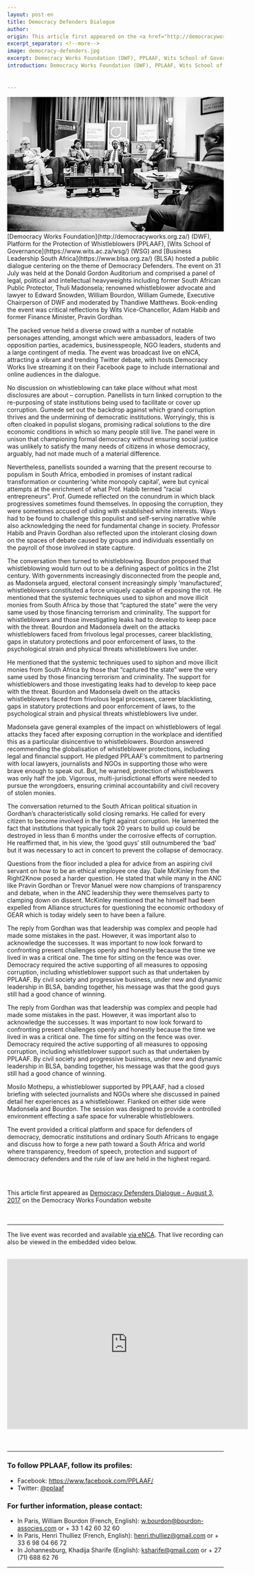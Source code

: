 ```yaml
---
layout: post-en
title: Democracy Defenders Dialogue
author: 
origin: This article first appeared on the <a href="http://democracyworks.org.za/democracy-defenders-dialogue/" target="_blank">Democracy Works Foundation website</a>
excerpt_separator: <!--more-->
image: democracy-defenders.jpg
excerpt: Democracy Works Foundation (DWF), PPLAAF, Wits School of Governance (WSG) and Business Leadership South Africa (BLSA) hosted a public dialogue centering on the theme of Democracy Defenders
introduction: Democracy Works Foundation (DWF), PPLAAF, Wits School of Governance (WSG) and Business Leadership South Africa (BLSA) hosted a public dialogue centering on the theme of Democracy Defenders


---
```

<img class="img-responsive img-post center-block" src="/assets/img/posts/democracy-defenders.jpg" title="©Oscar-Gutierrez - oscargutierrez.com">

<br>
[Democracy Works Foundation](http://democracyworks.org.za/) (DWF), Platform for the Protection of Whistleblowers (PPLAAF), [Wits School of Governance](https://www.wits.ac.za/wsg/) (WSG) and [Business Leadership South Africa](https://www.blsa.org.za/) (BLSA) hosted a public dialogue centering on the theme of Democracy Defenders. The event on 31 July was held at the Donald Gordon Auditorium and comprised a panel of legal, political and intellectual heavyweights including former South African Public Protector, Thuli Madonsela; renowned whistleblower advocate and lawyer to Edward Snowden, William Bourdon, William Gumede, Executive Chairperson of DWF and moderated by Thandiwe Matthews. Book-ending the event was critical reflections by Wits Vice-Chancellor, Adam Habib and former Finance Minister, Pravin Gordhan.

The packed venue held a diverse crowd with a number of notable personages attending, amongst which were ambassadors, leaders of two opposition parties, academics, businesspeople, NGO leaders, students and a large contingent of media. The event was broadcast live on eNCA, attracting a vibrant and trending Twitter debate, with hosts Democracy Works live streaming it on their Facebook page to include international and online audiences in the dialogue.

No discussion on whistleblowing can take place without what most disclosures are about – corruption. Panellists in turn linked corruption to the re-purposing of state institutions being used to facilitate or cover up corruption. Gumede set out the backdrop against which grand corruption thrives and the undermining of democratic institutions. Worryingly, this is often cloaked in populist slogans, promising radical solutions to the dire economic conditions in which so many people still live. The panel were in unison that championing formal democracy without ensuring social justice was unlikely to satisfy the many needs of citizens in whose democracy, arguably, had not made much of a material difference.

Nevertheless, panellists sounded a warning that the present recourse to populism in South Africa, embodied in promises of instant radical transformation or countering ‘white monopoly capital’, were but cynical attempts at the enrichment of what Prof. Habib termed “racial entrepreneurs”. Prof. Gumede reflected on the conundrum in which black progressives sometimes found themselves. In opposing the corruption, they were sometimes accused of siding with established white interests. Ways had to be found to challenge this populist and self-serving narrative while also acknowledging the need for fundamental change in society. Professor Habib and Pravin Gordhan also reflected upon the intolerant closing down on the spaces of debate caused by groups and individuals essentially on the payroll of those involved in state capture.

The conversation then turned to whistleblowing. Bourdon proposed that whistleblowing would turn out to be a defining aspect of politics in the 21st century. With governments increasingly disconnected from the people and, as Madonsela argued, electoral consent increasingly simply ‘manufactured’, whistleblowers constituted a force uniquely capable of exposing the rot. He mentioned that the systemic techniques used to siphon and move illicit monies from South Africa by those that “captured the state” were the very same used by those financing terrorism and criminality. The support for whistleblowers and those investigating leaks had to develop to keep pace with the threat. Bourdon and Madonsela dwelt on the attacks whistleblowers faced from frivolous legal processes, career blacklisting, gaps in statutory protections and poor enforcement of laws, to the psychological strain and physical threats whistleblowers live under.

He mentioned that the systemic techniques used to siphon and move illicit monies from South Africa by those that “captured the state” were the very same used by those financing terrorism and criminality. The support for whistleblowers and those investigating leaks had to develop to keep pace with the threat. Bourdon and Madonsela dwelt on the attacks whistleblowers faced from frivolous legal processes, career blacklisting, gaps in statutory protections and poor enforcement of laws, to the psychological strain and physical threats whistleblowers live under.

Madonsela gave general examples of the impact on whistleblowers of legal attacks they faced after exposing corruption in the workplace and identified this as a particular disincentive to whistleblowers. Bourdon answered recommending the globalisation of whistleblower protections, including legal and financial support. He pledged PPLAAF’s commitment to partnering with local lawyers, journalists and NGOs in supporting those who were brave enough to speak out. But, he warned, protection of whistleblowers was only half the job. Vigorous, multi-jurisdictional efforts were needed to pursue the wrongdoers, ensuring criminal accountability and civil recovery of stolen monies.

The conversation returned to the South African political situation in Gordhan’s characteristically solid closing remarks. He called for every citizen to become involved in the fight against corruption. He lamented the fact that institutions that typically took 20 years to build up could be destroyed in less than 6 months under the corrosive effects of corruption. He reaffirmed that, in his view, the ‘good guys’ still outnumbered the ‘bad’ but it was necessary to act in concert to prevent the collapse of democracy.

Questions from the floor included a plea for advice from an aspiring civil servant on how to be an ethical employee one day. Dale McKinley from the Right2Know posed a harder question. He stated that while many in the ANC like Pravin Gordhan or Trevor Manuel were now champions of transparency and debate, when in the ANC leadership they were themselves party to clamping down on dissent. McKinley mentioned that he himself had been expelled from Alliance structures for questioning the economic orthodoxy of GEAR which is today widely seen to have been a failure.

The reply from Gordhan was that leadership was complex and people had made some mistakes in the past. However, it was important also to acknowledge the successes. It was important to now look forward to confronting present challenges openly and honestly because the time we lived in was a critical one. The time for sitting on the fence was over. Democracy required the active supporting of all measures to opposing corruption, including whistleblower support such as that undertaken by PPLAAF. By civil society and progressive business, under new and dynamic leadership in BLSA, banding together, his message was that the good guys still had a good chance of winning.

The reply from Gordhan was that leadership was complex and people had made some mistakes in the past. However, it was important also to acknowledge the successes. It was important to now look forward to confronting present challenges openly and honestly because the time we lived in was a critical one. The time for sitting on the fence was over. Democracy required the active supporting of all measures to opposing corruption, including whistleblower support such as that undertaken by PPLAAF. By civil society and progressive business, under new and dynamic leadership in BLSA, banding together, his message was that the good guys still had a good chance of winning.

Mosilo Mothepu, a whistleblower supported by PPLAAF, had a closed briefing with selected journalists and NGOs where she discussed in pained detail her experiences as a whistleblower. Flanked on either side were Madonsela and Bourdon. The session was designed to provide a controlled environment effecting a safe space for vulnerable whistleblowers.

The event provided a critical platform and space for defenders of democracy, democratic institutions and ordinary South Africans to engage and discuss how to forge a new path toward a South Africa and world where transparency, freedom of speech, protection and support of democracy defenders and the rule of law are held in the highest regard.

<br>
<br>

This article first appeared as <a href="http://democracyworks.org.za/democracy-defenders-dialogue/" target="_blank">Democracy Defenders Dialogue - August 3, 2017</a> on the Democracy Works Foundation website
<br>
<br>
<br>

------------------
The live event was recorded and available [via eNCA](https://www.enca.com/south-africa/catch-it-live-trillian-deal-whistleblower-to-speak-at-democracy-defenders-dialogue). That live recording can also be viewed in the embedded video below.
<br>
<br>
<iframe src="https://cdnapisec.kaltura.com/p/1054541/sp/105454100/embedIframeJs/uiconf_id/28184731/partner_id/1054541?iframeembed=true&playerId=kaltura_player_1501521654&entry_id=1_81y2lbvi&flashvars[streamerType]=auto" width="560" height="395" allowfullscreen webkitallowfullscreen mozAllowFullScreen frameborder="0"></iframe>
<br>
<br>
<br>


----------------------

### To follow PPLAAF, follow its profiles:
- Facebook: <https://www.facebook.com/PPLAAF/>
- Twitter: [@pplaaf](https://twitter.com/pplaaf)

### For further information, please contact:
- In Paris, William Bourdon (French, English): [w.bourdon@bourdon-associes.com](mailto:w.bourdon@bourdon-associes.com) or + 33 1 42 60 32 60
- In Paris, Henri Thulliez (French, English): [henri.thulliez@gmail.com](mailto:henri.thulliez@gmail.com) or + 33 6 98 04 66 72
- In Johannesburg, Khadija Sharife (English): [ksharife@gmail.com](mailto:ksharife@gmail.com) or + 27 (71) 688 62 76 




-----
